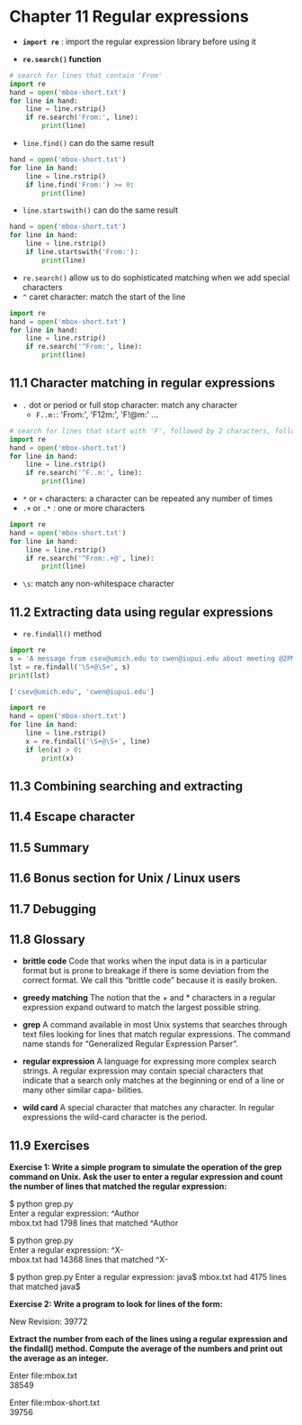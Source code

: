 # Chapter 11  Regular expressions

* **`import re`** : import the regular expression library before using it

* **`re.search()` function**

```python
# search for lines that contain 'From'
import re
hand = open('mbox-short.txt') 
for line in hand:
    line = line.rstrip()
    if re.search('From:', line):
        print(line)
```

* `line.find()` can do the same result

```python
hand = open('mbox-short.txt')
for line in hand:
    line = line.rstrip()
    if line.find('From:') >= 0:
        print(line)
```

* `line.startswith()` can do the same result

```python
hand = open('mbox-short.txt')
for line in hand:
    line = line.rstrip()
    if line.startswith('From:'):
        print(line)
```

* `re.search()` allow us to do sophisticated matching when we add special characters
* `^` caret character: match the start of the line

```python
import re
hand = open('mbox-short.txt')
for line in hand:
    line = line.rstrip()
    if re.search('^From:', line):
        print(line)
```     


## 11.1 Character matching in regular expressions

* `.` dot or period or full stop character: match any character
   * `F..m:`: 'From:', 'F12m:', 'F!@m:' ...

```python
# search for lines that start with 'F', followed by 2 characters, followed by 'm:'
import re
hand = open('mbox-short.txt') 
for line in hand:
    line = line.rstrip()
    if re.search('^F..m:', line):
        print(line)
```

*  `*` or `+` characters: a character can be repeated any number of times
*  `.+` or `.*` : one or more characters

```python
import re
hand = open('mbox-short.txt')
for line in hand:
    line = line.rstrip()
    if re.search('^From:.+@', line):
        print(line)
```

* `\s`: match any non-whitespace character



## 11.2 Extracting data using regular expressions

* `re.findall()` method

```python
import re
s = 'A message from csev@umich.edu to cwen@iupui.edu about meeting @2PM'
lst = re.findall('\S+@\S+', s)
print(lst)

['csev@umich.edu', 'cwen@iupui.edu']
```

```python
import re
hand = open('mbox-short.txt') 
for line in hand:
    line = line.rstrip()
    x = re.findall('\S+@\S+', line) 
    if len(x) > 0:
        print(x)
```

## 11.3 Combining searching and extracting


## 11.4 Escape character


## 11.5 Summary


## 11.6 Bonus section for Unix / Linux users


## 11.7 Debugging


## 11.8 Glossary

* **brittle code** Code that works when the input data is in a particular format but is prone to breakage if there is some deviation from the correct format. We call this “brittle code” because it is easily broken.

* **greedy matching** The notion that the + and * characters in a regular expression expand outward to match the largest possible string.

* **grep** A command available in most Unix systems that searches through text files looking for lines that match regular expressions. The command name stands for “Generalized Regular Expression Parser”.

* **regular expression** A language for expressing more complex search strings. A regular expression may contain special characters that indicate that a search only matches at the beginning or end of a line or many other similar capa- bilities.

* **wild card** A special character that matches any character. In regular expressions the wild-card character is the period.


## 11.9 Exercises

**Exercise 1: Write a simple program to simulate the operation of the grep command on Unix. Ask the user to enter a regular expression and count the number of lines that matched the regular expression:**

$ python grep.py    
Enter a regular expression: ^Author    
mbox.txt had 1798 lines that matched ^Author

$ python grep.py    
Enter a regular expression: ^X-    
mbox.txt had 14368 lines that matched ^X-  

$ python grep.py
Enter a regular expression: java$
mbox.txt had 4175 lines that matched java$


**Exercise 2: Write a program to look for lines of the form:**

New Revision: 39772

**Extract the number from each of the lines using a regular expression and the findall() method. Compute the average of the numbers and print out the average as an integer.**

Enter file:mbox.txt   
38549

Enter file:mbox-short.txt    
39756
